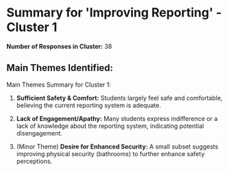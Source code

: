 # Summary for 'Improving Reporting' - Cluster 1

**Number of Responses in Cluster:** 38

## Main Themes Identified:

Main Themes Summary for Cluster 1:

1. **Sufficient Safety & Comfort:**  Students largely feel safe and comfortable, believing the current reporting system is adequate.

2. **Lack of Engagement/Apathy:**  Many students express indifference or a lack of knowledge about the reporting system, indicating potential disengagement.

3. (Minor Theme) **Desire for Enhanced Security:** A small subset suggests improving physical security (bathrooms) to further enhance safety perceptions.